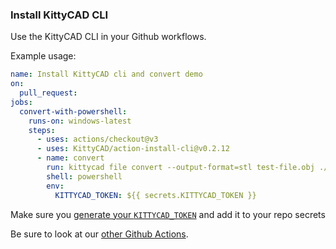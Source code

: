 ### Install KittyCAD CLI

Use the KittyCAD CLI in your Github workflows.

Example usage:
```yml
name: Install KittyCAD cli and convert demo
on:
  pull_request:
jobs:
  convert-with-powershell:
    runs-on: windows-latest
    steps:
      - uses: actions/checkout@v3
      - uses: KittyCAD/action-install-cli@v0.2.12
      - name: convert
        run: kittycad file convert --output-format=stl test-file.obj ./
        shell: powershell
        env: 
          KITTYCAD_TOKEN: ${{ secrets.KITTYCAD_TOKEN }}
```

Make sure you [generate your `KITTYCAD_TOKEN`](https://kittycad.io/account) and add it to your repo secrets

Be sure to look at our [other Github Actions](https://github.com/marketplace?type=actions&query=kittycad+).
